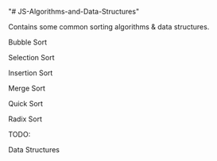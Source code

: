 "# JS-Algorithms-and-Data-Structures" 

Contains some common sorting algorithms & data structures.

Bubble Sort

Selection Sort

Insertion Sort

Merge Sort

Quick Sort

Radix Sort

TODO:

Data Structures
